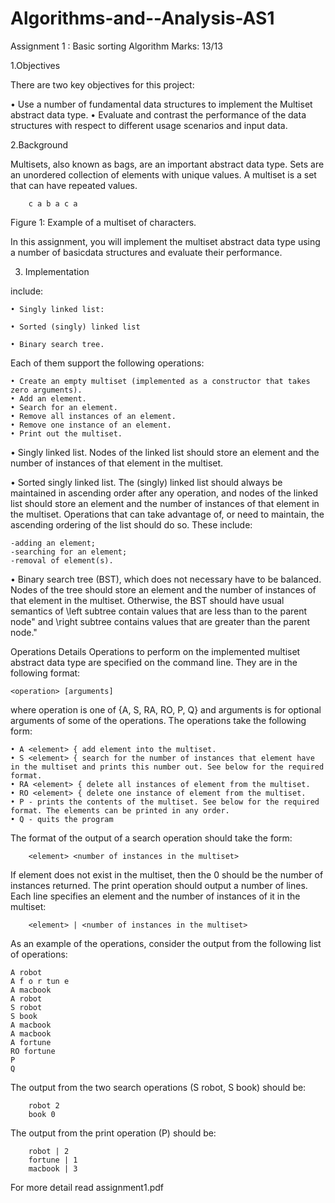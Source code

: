 # Algorithms-and--Analysis-AS1
Assignment 1 : Basic sorting Algorithm
Marks: 13/13

1.Objectives

There are two key objectives for this project:

• Use a number of fundamental data structures to implement the Multiset abstract data type.
• Evaluate and contrast the performance of the data structures with respect to different usage scenarios and input data.

2.Background

Multisets, also known as bags, are an important abstract data type. Sets are an unordered collection of elements with unique values. A multiset is a set that can have repeated values.
	
		c a b a c a
Figure 1: Example of a multiset of characters.

In this assignment, you will implement the multiset abstract data type using a number of basicdata structures and evaluate their performance.

3. Implementation 

include:

  	• Singly linked list: 

	• Sorted (singly) linked list

	• Binary search tree.
  
 Each of them support the following operations:
 
	• Create an empty multiset (implemented as a constructor that takes zero arguments).
	• Add an element.
	• Search for an element.
	• Remove all instances of an element.
	• Remove one instance of an element.
	• Print out the multiset.

• Singly linked list. Nodes of the linked list should store an element and the number of instances of that element in the multiset.

• Sorted singly linked list. The (singly) linked list should always be maintained in ascending order after any operation, and nodes of the linked list should store an element and the number of instances of that element in the multiset. Operations that can take advantage of, or need to maintain, the ascending ordering of the list should do so. These include:

	-adding an element;
 	-searching for an element;
 	-removal of element(s).
	
• Binary search tree (BST), which does not necessary have to be balanced. Nodes of the tree should store an element and the number of instances of that element in the multiset. Otherwise, the BST should have usual semantics of \left subtree contain values that are less than to the parent node" and \right subtree contains values that are greater than the parent node."

Operations Details
Operations to perform on the implemented multiset abstract data type are specified on the command line. They are in the following format:

    <operation> [arguments] 
	
where operation is one of {A, S, RA, RO, P, Q} and arguments is for optional arguments of some of the operations. The operations take the following form:
	
	• A <element> { add element into the multiset.
	• S <element> { search for the number of instances that element have in the multiset and prints this number out. See below for the required format.
	• RA <element> { delete all instances of element from the multiset.
	• RO <element> { delete one instance of element from the multiset.
	• P - prints the contents of the multiset. See below for the required format. The elements can be printed in any order.
	• Q - quits the program
        
The format of the output of a search operation should take the form:
        
        <element> <number of instances in the multiset>
If element does not exist in the multiset, then the 0 should be the number of instances returned. The print operation should output a number of lines. Each line specifies an element and the number of instances of it in the multiset:
        
        <element> | <number of instances in the multiset>
As an example of the operations, consider the output from the following list of operations:

	A robot
	A f o r tun e
	A macbook
	A robot
	S robot
	S book
	A macbook
	A macbook
	A fortune
	RO fortune
	P 
	Q

The output from the two search operations (S robot, S book) should be:
        
        robot 2
        book 0
        
The output from the print operation (P) should be:
        
        robot | 2
        fortune | 1
        macbook | 3
       
For more detail read assignment1.pdf
